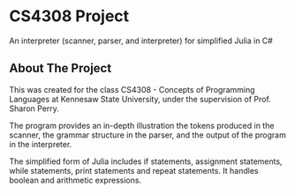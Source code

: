 # CS4308 Project
An interpreter (scanner, parser, and interpreter) for simplified Julia in C#

<!-- ABOUT -->
## About The Project
This was created for the class CS4308 - Concepts of Programming Languages at Kennesaw State University, under the supervision of Prof. Sharon Perry.

The program provides an in-depth illustration the tokens produced in the scanner, the grammar structure in the parser, and the output of the program in the interpreter. 

The simplified form of Julia includes if statements, assignment statements, while statements, print statements and repeat statements. It handles boolean and arithmetic expressions.
